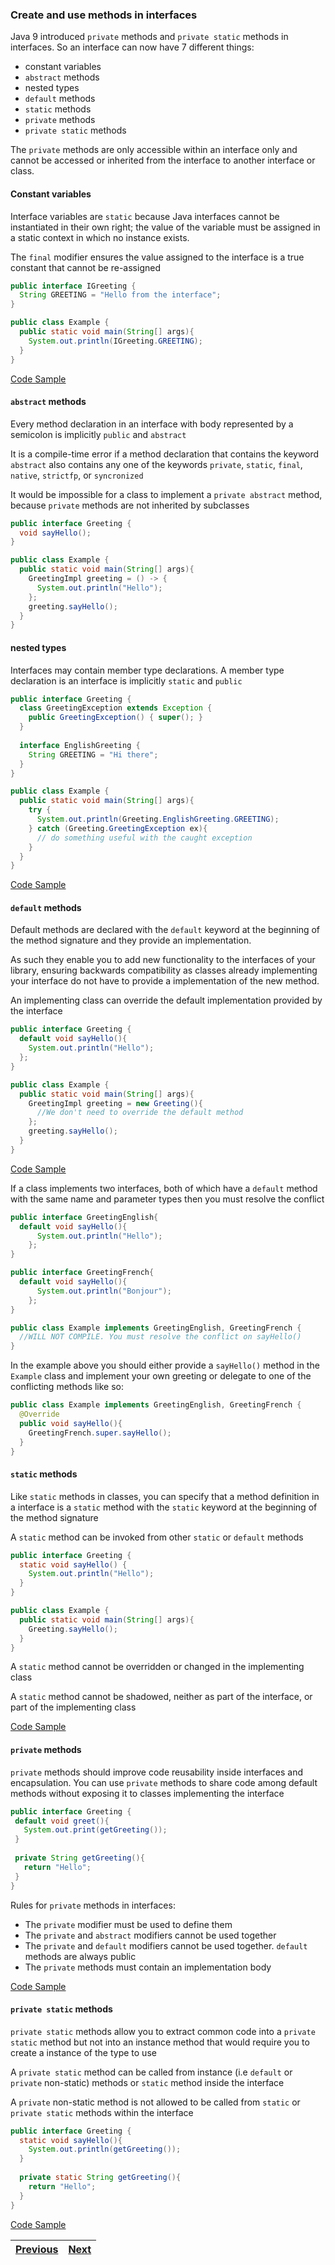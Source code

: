 ### Create and use methods in interfaces

Java 9 introduced `private` methods and `private static` methods in interfaces. 
So an interface can now have 7 different things:

- constant variables
- `abstract` methods
- nested types
- `default` methods
- `static` methods
- `private` methods
- `private static` methods

The `private` methods are only accessible within an interface only and cannot be accessed or inherited from the 
interface to another interface or class.  

#### Constant variables
Interface variables are `static` because Java interfaces cannot be instantiated in their own right; 
the value of the variable must be assigned in a static context in which no instance exists. 

The `final` modifier ensures the value assigned to the interface is a true constant that cannot be re-assigned

```java
public interface IGreeting {
  String GREETING = "Hello from the interface";
}
```
```java
public class Example {
  public static void main(String[] args){
    System.out.println(IGreeting.GREETING);
  }
}
```
[Code Sample](/examples/java_interfaces/src/interface_examples/ConstantVariableInterfaceExample.java)

#### `abstract` methods
Every method declaration in an interface with body represented by a semicolon is implicitly `public` and `abstract`

It is a compile-time error if a method declaration that contains the keyword `abstract` also contains any one of the 
keywords `private`, `static`, `final`, `native`, `strictfp`, or `syncronized`

It would be impossible for a class to implement a `private abstract` method, because `private` methods are not inherited 
by subclasses

```java
public interface Greeting {
  void sayHello();
}
```
```java
public class Example {
  public static void main(String[] args){
    GreetingImpl greeting = () -> {
      System.out.println("Hello");
    };
    greeting.sayHello();
  }
}
```

#### nested types
Interfaces may contain member type declarations. A member type declaration is an interface is implicitly `static` and `public`

```java
public interface Greeting {
  class GreetingException extends Exception {
    public GreetingException() { super(); }
  }
  
  interface EnglishGreeting {
    String GREETING = "Hi there";
  }
}
```
```java
public class Example {
  public static void main(String[] args){
    try {
      System.out.println(Greeting.EnglishGreeting.GREETING);
    } catch (Greeting.GreetingException ex){
      // do something useful with the caught exception
    }
  }
}
```
[Code Sample](/examples/java_interfaces/src/interface_examples/NestedTypesInterfaceExample.java)

#### `default` methods
Default methods are declared with the `default` keyword at the beginning of the method signature and they provide
an implementation.

As such they enable you to add new functionality to the interfaces of your library, ensuring backwards compatibility 
as classes already implementing your interface do not have to provide a implementation of the new method.

An implementing class can override the default implementation provided by the interface
```java
public interface Greeting {
  default void sayHello(){
    System.out.println("Hello");
  };
}
```
```java
public class Example {
  public static void main(String[] args){
    GreetingImpl greeting = new Greeting(){
      //We don't need to override the default method
    };
    greeting.sayHello();
  }
}
```
[Code Sample](/examples/java_interfaces/src/interface_examples/DefaultMethodInterfaceExample.java)

If a class implements two interfaces, both of which have a `default` method with the same name and parameter types then 
you must resolve the conflict
```java
public interface GreetingEnglish{
  default void sayHello(){
      System.out.println("Hello");
    };
}
```
```java
public interface GreetingFrench{
  default void sayHello(){
      System.out.println("Bonjour");
    };
}
```
```java
public class Example implements GreetingEnglish, GreetingFrench {
  //WILL NOT COMPILE. You must resolve the conflict on sayHello()
}
```

In the example above you should either provide a `sayHello()` method in the `Example` class and implement your own 
greeting or delegate to one of the conflicting methods like so:
```java
public class Example implements GreetingEnglish, GreetingFrench {
  @Override
  public void sayHello(){
    GreetingFrench.super.sayHello();
  }
}
```

#### `static` methods
Like `static` methods in classes, you can specify that a method definition in a interface is a `static` method with the 
`static` keyword at the beginning of the method signature

A `static` method can be invoked from other `static` or `default` methods
```java
public interface Greeting {
  static void sayHello() {
    System.out.println("Hello");
  }
}
```
```java
public class Example {
  public static void main(String[] args){
    Greeting.sayHello();
  }
}
```

A `static` method cannot be overridden or changed in the implementing class

A `static` method cannot be shadowed, neither as part of the interface, or part of the implementing class

[Code Sample](/examples/java_interfaces/src/interface_examples/StaticMethodInterfaceExample.java)

#### `private` methods
`private` methods should improve code reusability inside interfaces and encapsulation. You can use `private` methods
 to share code among default methods without exposing it to classes implementing the interface
 ```java
public interface Greeting {
  default void greet(){
    System.out.print(getGreeting());
  }
  
  private String getGreeting(){
    return "Hello";
  }
}
```
Rules for `private` methods in interfaces:
- The `private` modifier must be used to define them 
- The `private` and `abstract` modifiers cannot be used together
- The `private` and `default` modifiers cannot be used together. `default` methods are always public
- The `private` methods must contain an implementation body

[Code Sample](/examples/java_interfaces/src/interface_examples/PrivateMethodInterfaceExample.java)

#### `private static` methods
`private static` methods allow you to extract common code into a `private static` method but not into an instance 
method that would require you to create a instance of the type to use

A `private static` method can be called from instance (i.e `default` or `private` non-static) methods or `static` 
method inside the interface

A `private` non-static method is not allowed to be called from `static` or `private static` methods within the interface
```java
public interface Greeting {
  static void sayHello(){
    System.out.println(getGreeting());
  }
  
  private static String getGreeting(){
    return "Hello";
  } 
} 
```
[Code Sample](/examples/java_interfaces/src/interface_examples/PrivateStaticMethodInterfaceExample.java)

| [Previous](README.md) | [Next](define_and_write_functional_interfaces.md) |
| :--------- | ----------: | 

